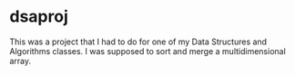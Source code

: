 # dsaproj

This was a project that I had to do for one of my Data Structures and Algorithms classes. I was supposed to sort and merge a multidimensional array. 
